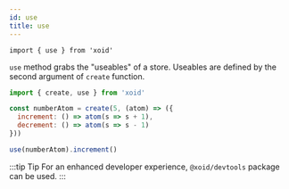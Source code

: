 ```yaml
---
id: use
title: use
---
```


`import { use } from 'xoid'`

`use` method grabs the "useables" of a store. Useables are defined by the second argument of `create` function.

```js
import { create, use } from 'xoid'

const numberAtom = create(5, (atom) => ({
  increment: () => atom(s => s + 1),
  decrement: () => atom(s => s - 1)
}))

use(numberAtom).increment()
```

:::tip Tip
For an enhanced developer experience, `@xoid/devtools` package can be used.
:::